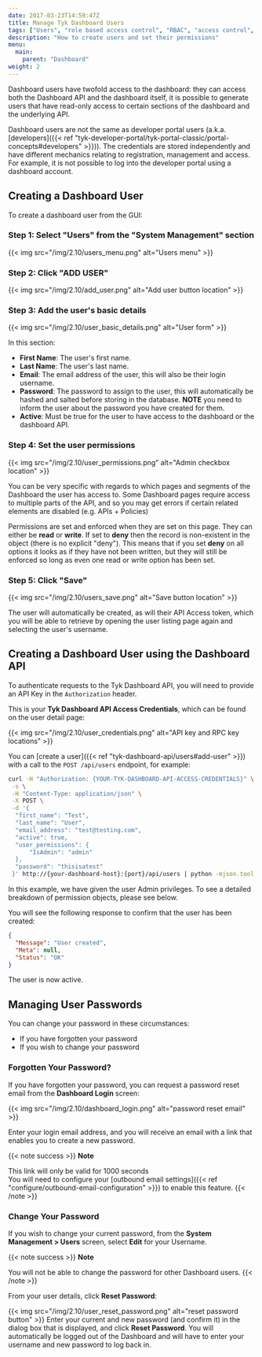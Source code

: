 ```yaml
---
date: 2017-03-23T14:59:47Z
title: Manage Tyk Dashboard Users
tags: ["Users", "role based access control", "RBAC", "access control", "Tyk Dashboard"]
description: "How to create users and set their permissions" 
menu:
  main:
    parent: "Dashboard"
weight: 2
---
```


Dashboard users have twofold access to the dashboard: they can access both the Dashboard API and the dashboard itself, it is possible to generate users that have read-only access to certain sections of the dashboard and the underlying API.

Dashboard users are not the same as developer portal users (a.k.a. [developers]({{< ref "tyk-developer-portal/tyk-portal-classic/portal-concepts#developers" >}})). The credentials are stored independently and have different mechanics relating to registration, management and access. For example, it is not possible to log into the developer portal using a dashboard account.

## Creating a Dashboard User

To create a dashboard user from the GUI:

### Step 1: Select "Users" from the "System Management" section

{{< img src="/img/2.10/users_menu.png" alt="Users menu" >}}

### Step 2: Click "ADD USER"

{{< img src="/img/2.10/add_user.png" alt="Add user button location" >}}

### Step 3: Add the user's basic details

{{< img src="/img/2.10/user_basic_details.png" alt="User form" >}}

In this section:

*   **First Name**: The user's first name.
*   **Last Name**: The user's last name.
*   **Email**: The email address of the user, this will also be their login username.
*   **Password**: The password to assign to the user, this will automatically be hashed and salted before storing in the database. **NOTE** you need to inform the user about the password you have created for them.
*   **Active**: Must be true for the user to have access to the dashboard or the dashboard API.

### Step 4: Set the user permissions

{{< img src="/img/2.10/user_permissions.png" alt="Admin checkbox location" >}}

You can be very specific with regards to which pages and segments of the Dashboard the user has access to. Some Dashboard pages require access to multiple parts of the API, and so you may get errors if certain related elements are disabled (e.g. APIs + Policies)

Permissions are set and enforced when they are set on this page. They can either be **read** or **write**. If  set to **deny** then the record is non-existent in the object (there is no explicit "deny"). This means that if you set **deny** on all options it looks as if they have not been written, but they will still be enforced so long as even one read or write option has been set.

### Step 5: Click "Save"

{{< img src="/img/2.10/users_save.png" alt="Save button location" >}}

The user will automatically be created, as will their API Access token, which you will be able to retrieve by opening the user listing page again and selecting the user's username.

## Creating a Dashboard User using the Dashboard API

To authenticate requests to the Tyk Dashboard API, you will need to provide an API Key in the `Authorization` header.

This is your **Tyk Dashboard API Access Credentials**, which can be found on the user detail page:

{{< img src="/img/2.10/user_credentials.png" alt="API key and RPC key locations" >}}

You can [create a user]({{< ref "tyk-dashboard-api/users#add-user" >}}) with a call to the `POST /api/users` endpoint, for example:

``` bash
curl -H "Authorization: {YOUR-TYK-DASHBOARD-API-ACCESS-CREDENTIALS}" \
 -s \
 -H "Content-Type: application/json" \
 -X POST \
 -d '{
  "first_name": "Test",
  "last_name": "User",
  "email_address": "test@testing.com",
  "active": true,
  "user_permissions": {
      "IsAdmin": "admin"
  },
  "password": "thisisatest"
 }' http://{your-dashboard-host}:{port}/api/users | python -mjson.tool
```

In this example, we have given the user Admin privileges. To see a detailed breakdown of permission objects, please see below.

You will see the following response to confirm that the user has been created:

```json
{
  "Message": "User created",
  "Meta": null,
  "Status": "OK"
}
```

The user is now active.

## Managing User Passwords
You can change your password in these circumstances:

*  If you have forgotten your password
*  If you wish to change your password

### Forgotten Your Password?
If you have forgotten your password, you can request a password reset email from the **Dashboard Login** screen:

{{< img src="/img/2.10/dashboard_login.png" alt="password reset email" >}}

Enter your login email address, and you will receive an email with a link that enables you to create a new password.

{{< note success >}}
**Note**

This link will only be valid for 1000 seconds
<br/>
You will need to configure your [outbound email settings]({{< ref "configure/outbound-email-configuration" >}}) to enable this feature.
{{< /note >}}

### Change Your Password
If you wish to change your current password, from the **System Management > Users** screen, select **Edit** for your Username.

{{< note success >}}
**Note**

You will not be able to change the password for other Dashboard users.
{{< /note >}}

From your user details, click **Reset Password**:

{{< img src="/img/2.10/user_reset_password.png" alt="reset password button" >}}
Enter your current and new password (and confirm it) in the dialog box that is displayed, and click **Reset Password**.
You will automatically be logged out of the Dashboard and will have to enter your username and new password to log back in.
